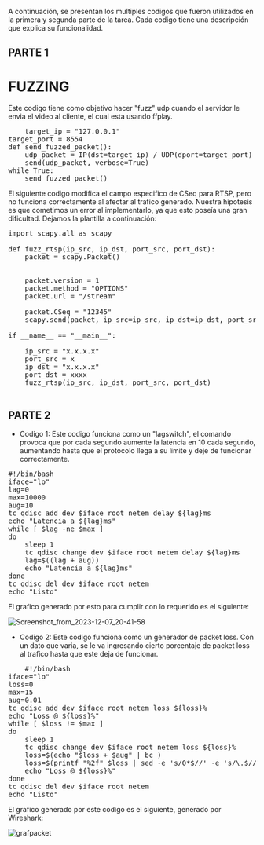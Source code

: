 A continuación, se presentan los multiples codigos que fueron utilizados en la primera y segunda parte de la tarea. Cada codigo tiene una descripción que explica su funcionalidad.

## PARTE 1
# FUZZING
Este codigo tiene como objetivo hacer "fuzz" udp cuando el servidor le envia el video al cliente, el cual esta usando ffplay.
<pre>
    target_ip = "127.0.0.1"  
target_port = 8554
def send_fuzzed_packet():
    udp_packet = IP(dst=target_ip) / UDP(dport=target_port) / fuzz(Raw())
    send(udp_packet, verbose=True)
while True:
    send_fuzzed_packet()
</pre>

El siguiente codigo modifica el campo especifico de CSeq para RTSP, pero no funciona correctamente al afectar al trafico generado. Nuestra hipotesis es que cometimos un error al implementarlo, ya que esto poseía una gran dificultad. Dejamos la plantilla a continuación:
<pre>
import scapy.all as scapy

def fuzz_rtsp(ip_src, ip_dst, port_src, port_dst):
    packet = scapy.Packet()


    packet.version = 1
    packet.method = "OPTIONS"
    packet.url = "/stream"

    packet.CSeq = "12345"
    scapy.send(packet, ip_src=ip_src, ip_dst=ip_dst, port_src=port_src, port_dst=port_dst)

if __name__ == "__main__":
    
    ip_src = "x.x.x.x"
    port_src = x
    ip_dst = "x.x.x.x"
    port_dst = xxxx
    fuzz_rtsp(ip_src, ip_dst, port_src, port_dst)

</pre>

## PARTE 2
- Codigo 1:
Este codigo funciona como un "lagswitch", el comando provoca que por cada segundo aumente la latencia en 10 cada segundo, aumentando hasta que el protocolo llega a su limite y deje de funcionar correctamente.

<pre>
#!/bin/bash
iface="lo"
lag=0
max=10000
aug=10
tc qdisc add dev $iface root netem delay ${lag}ms
echo "Latencia a ${lag}ms"
while [ $lag -ne $max ]
do
    sleep 1
    tc qdisc change dev $iface root netem delay ${lag}ms
    lag=$((lag + aug))
    echo "Latencia a ${lag}ms"
done
tc qdisc del dev $iface root netem
echo "Listo"
</pre>
El grafico generado por esto para cumplir con lo requerido es el siguiente:

![Screenshot_from_2023-12-07_20-41-58](https://github.com/blobos1/TAREA/assets/152948326/1ffd664f-135a-4da5-b960-87ef3974b89d)


- Codigo 2:
Este codigo funciona como un generador de packet loss. Con un dato que varia, se le va ingresando cierto porcentaje de packet loss al trafico hasta que este deja de funcionar.

<pre>
    #!/bin/bash
iface="lo"
loss=0
max=15
aug=0.01
tc qdisc add dev $iface root netem loss ${loss}%
echo "Loss @ ${loss}%"
while [ $loss != $max ]
do
    sleep 1
    tc qdisc change dev $iface root netem loss ${loss}%
    loss=$(echo "$loss + $aug" | bc )
    loss=$(printf "%2f" $loss | sed -e 's/0*$//' -e 's/\.$//')
    echo "Loss @ ${loss}%"
done
tc qdisc del dev $iface root netem
echo "Listo"
</pre>

El grafico generado por este codigo es el siguiente, generado por Wireshark:


![grafpacket](https://github.com/blobos1/TAREA/assets/152948326/73885041-4869-4e75-a99d-b3528b2fcdea)

